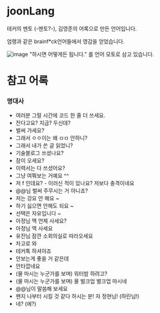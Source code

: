 # joonLang
테커의 멘토 (-멘토?-), 김영준의 어록으로 만든 언어입니다. 

엄랭과 같은 brainf*ck언어들에서 영감을 얻었습니다.

![image](https://github.com/printSANO/joonLang/assets/83595905/ea84aad1-16e0-4333-9914-68f4cb877b76)
"하시면 어떻게든 됩니다." 를 언어 모토로 삼고 있습니다.

# 참고 어록
### 명대사

- 여러분 그럴 시간에 코드 한 줄 더 쓰세요.
- 잔다고요? 지금? 두신데?
- 벌써 가세요?
- 그래서 ㅇㅇ이는 왜 ㅁㅁ 안하니?
- 그래서 내가 쓴 글 읽었니?
- 기술블로그 쓰셨나요?
- 잠이 오세요?
- 이력서는 다 쓰셨어요?
- 그냥 여쭤보는 거예요 ^^
- 저 f 인데요? - 이러신 적이 있나요? 저보다 충격이네요
- @@님 벌써 주무시는 거 아니죠?
- 저는 강요 안 해요 ~
- 하기 싫으면 안해도 되요 ~
- 선택은 자유입니다 ~
- 아정님 맥 언제 사세요?
- 아정님 맥 사세요
- 유진님 잠깐 소회의실로 따라오세요
- 차고로 와
- 테커톡 하셔야죠
- 안보는게 좋을 거 같은데
- 안타깝네요
- (물 마시는 누군가를 보며) 워터밤 하려고?
- (물 마시는 누군가를 보며) 물 벌크업 벌크업 마시네
- @@님이 말씀해 보세요
- 왠지 나부터 시킬 것 같다 하시는 분! 자 정현님! (하린님!)
- 네? (에?)
